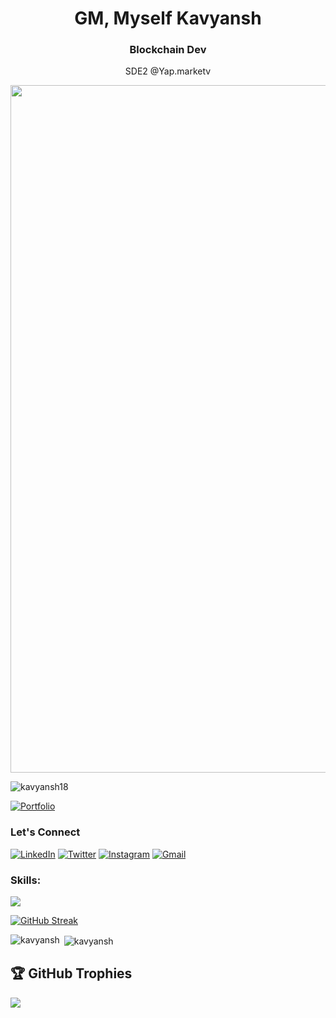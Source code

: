 <h1 align="center">GM, Myself Kavyansh</h1>
<h3 align="center">Blockchain Dev</h3>
<p align="center">SDE2 @Yap.marketv</p>

<img src="https://github.com/Anmol-Baranwal/Cool-GIFs-For-GitHub/assets/74038190/7d484dc9-68a9-4ee6-a767-aea59035c12d" width="1100">

<p align="left"> <img src="https://komarev.com/ghpvc/?username=kavyansh18&label=Profile%20views&color=0e75b6&style=flat" alt="kavyansh18" /> </p>

[![Portfolio](	https://img.shields.io/badge/website-000000?style=for-the-badge&logo=About.me&logoColor=white)](https://portfolio-kavyansh.vercel.app/) 

<h3 align="left">Let's Connect</h3>

 [![LinkedIn](https://img.shields.io/badge/LinkedIn-0077B5?style=for-the-badge&logo=linkedin&logoColor=white)](https://www.linkedin.com/in/kavyansh-kumar/) [![Twitter](https://img.shields.io/badge/X-000000?style=for-the-badge&logo=x&logoColor=white)](https://x.com/0xkavyansh) [![Instagram](https://img.shields.io/badge/Instagram-E4405F?style=for-the-badge&logo=instagram&logoColor=white)](https://www.instagram.com/kavyansh.in/) [![Gmail](https://img.shields.io/badge/Gmail-D14836?style=for-the-badge&logo=gmail&logoColor=white)](mailto:kavyansh2027@gmail.com) 


 <h3 align="left">Skills:</h3>
<img src="https://skillicons.dev/icons?i=html,css,js,ts,react,tailwind,nextjs,appwrite,c,cpp,express,java,mongodb,mysql,nodejs,postgres,vite,postman,solidity" />

<a href="https://git.io/streak-stats"><img src="https://github-readme-streak-stats.herokuapp.com?user=kavyansh18&theme=dark" alt="GitHub Streak" /></a>

<p><img align="left" src="https://github-readme-stats.vercel.app/api/top-langs/?username=kavyansh18&layout=compact&theme=dark" alt="kavyansh" /></p>

<p>&nbsp;<img align="center" src="https://github-readme-stats.vercel.app/api?username=kavyansh18&show_icons=true&theme=dark" alt="kavyansh" /></p>


## 🏆 GitHub Trophies
![](https://github-profile-trophy.vercel.app/?username=kavyansh18&theme=gruvbox&no-frame=false&no-bg=false&margin-w=4)
